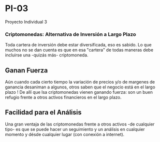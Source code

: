 # PI-03
Proyecto Individual 3

### Criptomonedas: Alternativa de Inversión a Largo Plazo

Toda cartera de inversión debe estar diversificada, eso es sabido.
Lo que muchos no se dan cuenta es que en esa "cartera" de todas maneras debe incluirse una -quizás más- criptomoneda.

## Ganan Fuerza
Aún cuando cada cierto tiempo la variación de precios y/o de margenes de ganancia desaniman a algunos, otros saben que el negocio está en el largo plazo !
De allí que lsa criptomonedas vienen ganando fuerza: son un buen refugio frente a otros activos financieros en el largo plazo.

## Facilidad para el Análisis
Una gran ventaja de las criptomonedas frente a otros activos -de cualquier tipo- es que se puede hacer un seguimiento y un análisis en cualquier momento y désde cualquier lugar (con conexión a internet).
